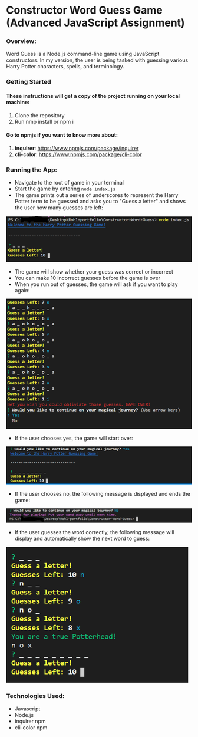 # Constructor Word Guess Game (Advanced JavaScript Assignment)

### Overview:
Word Guess is a Node.js command-line game using JavaScript constructors. In my version, the user is being tasked with guessing various Harry Potter characters, spells, and terminology.

### Getting Started

#### These instructions will get a copy of the project running on your local machine:

1. Clone the repository
2. Run nmp install or npm i

#### Go to npmjs if you want to know more about:

1. **inquirer**: https://www.npmjs.com/package/inquirer
2. **cli-color**: https://www.npmjs.com/package/cli-color

### Running the App:
* Navigate to the root of game in your terminal
* Start the game by entering `node index.js`
* The game prints out a series of underscores to represent the Harry Potter term to be guessed and asks you to "Guess a letter" and shows the user how many guesses are left:

![Default](/images/guessstart.PNG)

* The game will show whether your guess was correct or incorrect
* You can make 10 incorrect guesses before the game is over
* When you run out of guesses, the game will ask if you want to play again:

![Default](/images/incorrectguess.PNG)

* If the user chooses yes, the game will start over:

![Default](/images/continuegame.PNG)

* If the user chooses no, the following message is displayed and ends the game:

![Default](/images/endgame.PNG)

* If the user guesses the word correctly, the following message will display and automatically show the next word to guess:

![Default](/images/correctguess.PNG)

### Technologies Used:
-	Javascript
-	Node.js
-	inquirer npm
-	cli-color npm


